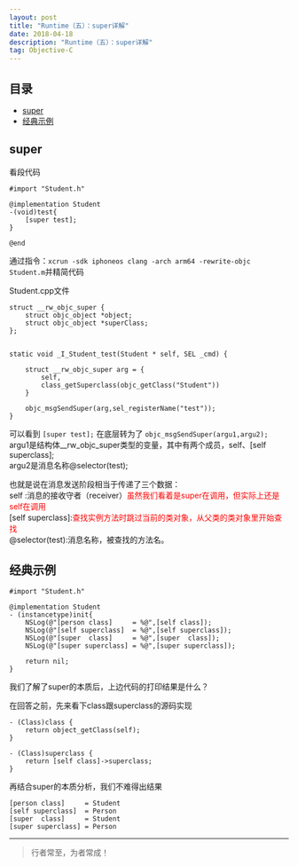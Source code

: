 ```yaml
---
layout: post
title: "Runtime（五）：super详解"
date: 2018-04-18
description: "Runtime（五）：super详解"
tag: Objective-C
---
```








## 目录
- [super](#content1)   
- [经典示例](#content2)   



<!-- ************************************************ -->
## <a id="content1"></a>super

看段代码
```objc
#import "Student.h"

@implementation Student
-(void)test{
    [super test];
}

@end
```

通过指令：`xcrun -sdk iphoneos clang -arch arm64 -rewrite-objc Student.m`并精简代码

Student.cpp文件

```objc
struct __rw_objc_super {
    struct objc_object *object;
    struct objc_object *superClass;
};


static void _I_Student_test(Student * self, SEL _cmd) {
    
    struct __rw_objc_super arg = {
        self,
        class_getSuperclass(objc_getClass("Student"))
    }
    
    objc_msgSendSuper(arg,sel_registerName("test"));
}

```

可以看到 `[super test];` 在底层转为了 `objc_msgSendSuper(argu1,argu2);`              
argu1是结构体__rw_objc_super类型的变量，其中有两个成员，self、[self superclass];     
argu2是消息名称@selector(test);    

也就是说在消息发送阶段相当于传递了三个数据：      
self :消息的接收守者（receiver）<span style="color:red">虽然我们看着是super在调用，但实际上还是self在调用</span>     
[self superclass]:<span style="color:red">查找实例方法时跳过当前的类对象，从父类的类对象里开始查找</span>      
@selector(test):消息名称，被查找的方法名。     


<!-- ************************************************ -->
## <a id="content2"></a>经典示例


```objc
#import "Student.h"

@implementation Student
- (instancetype)init{
    NSLog(@"[person class]     = %@",[self class]);
    NSLog(@"[self superclass]  = %@",[self superclass]);
    NSLog(@"[super  class]     = %@",[super  class]);
    NSLog(@"[super superclass] = %@",[super superclass]);

    return nil;
}
```

我们了解了super的本质后，上边代码的打印结果是什么？

在回答之前，先来看下class跟superclass的源码实现

```
- (Class)class {
    return object_getClass(self);
}

- (Class)superclass {
    return [self class]->superclass;
}
```

再结合super的本质分析，我们不难得出结果
```objc
[person class]     = Student
[self superclass]  = Person
[super  class]     = Student
[super superclass] = Person
```









----------
>  行者常至，为者常成！


